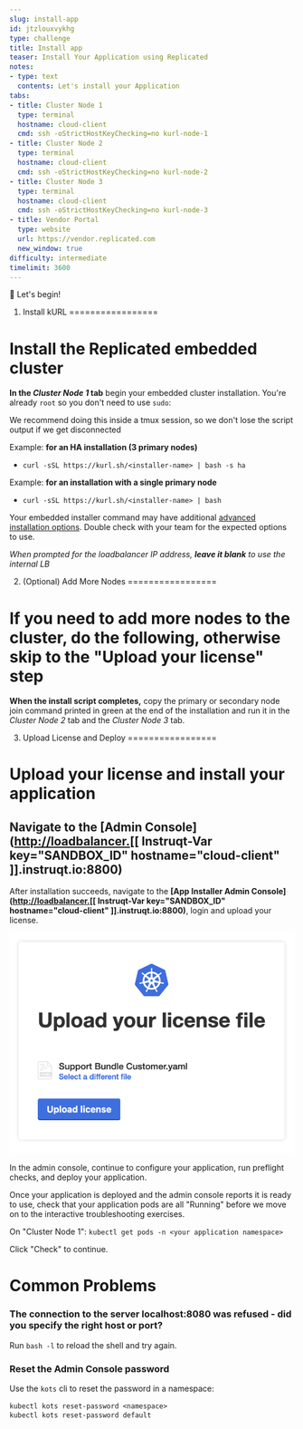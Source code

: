 ```yaml
---
slug: install-app
id: jtzlouxvykhg
type: challenge
title: Install app
teaser: Install Your Application using Replicated
notes:
- type: text
  contents: Let's install your Application
tabs:
- title: Cluster Node 1
  type: terminal
  hostname: cloud-client
  cmd: ssh -oStrictHostKeyChecking=no kurl-node-1
- title: Cluster Node 2
  type: terminal
  hostname: cloud-client
  cmd: ssh -oStrictHostKeyChecking=no kurl-node-2
- title: Cluster Node 3
  type: terminal
  hostname: cloud-client
  cmd: ssh -oStrictHostKeyChecking=no kurl-node-3
- title: Vendor Portal
  type: website
  url: https://vendor.replicated.com
  new_window: true
difficulty: intermediate
timelimit: 3600
---
```


🚀 Let's begin!

1. Install kURL
=================

# Install the Replicated embedded cluster

**In the ***Cluster Node 1*** tab** begin your embedded cluster installation.  You're already `root` so you don't need to use `sudo`:

We recommend doing this inside a tmux session, so we don't lose the script output if we get disconnected

Example: **for an HA installation (3 primary nodes)**

- `curl -sSL https://kurl.sh/<installer-name> | bash -s ha`

Example: **for an installation with a single primary node**

- `curl -sSL https://kurl.sh/<installer-name> | bash`

Your embedded installer command may have additional [advanced installation options](https://kurl.sh/docs/install-with-kurl/advanced-options).  Double check with your team for the expected options to use.

*When prompted for the loadbalancer IP address, **leave it blank** to use the internal LB*

2. (Optional) Add More Nodes
=================

# If you need to add more nodes to the cluster, do the following, otherwise skip to the "Upload your license" step

**When the install script completes,** copy the primary or secondary node join command printed in green at the end of the installation and run it in the *Cluster Node 2* tab and the *Cluster Node 3* tab.

3. Upload License and Deploy
=================

# Upload your license and install your application

## Navigate to the [Admin Console](<http://loadbalancer.[[> Instruqt-Var key="SANDBOX_ID" hostname="cloud-client" ]].instruqt.io:8800)

After installation succeeds, navigate to the **[App Installer Admin Console](<http://loadbalancer.[[> Instruqt-Var key="SANDBOX_ID" hostname="cloud-client" ]].instruqt.io:8800)**, login and upload your license.

  ![Application installer](../assets/deploy.png)

In the admin console, continue to configure your application, run preflight checks, and deploy your application.

Once your application is deployed and the admin console reports it is ready to use, check that your application pods are all "Running" before we move on to the interactive troubleshooting exercises.

On "Cluster Node 1": `kubectl get pods -n <your application namespace>`

Click "Check" to continue.

Common Problems
=================

### The connection to the server localhost:8080 was refused - did you specify the right host or port?

Run `bash -l` to reload the shell and try again.

### Reset the Admin Console password

Use the `kots` cli to reset the password in a namespace:

```
kubectl kots reset-password <namespace>
kubectl kots reset-password default
```
